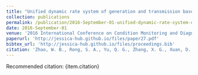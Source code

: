 ```yaml
---
title: "Unified dynamic rate system of generation and transmission based on technology of condition monitoring for overhead transmission line"
collection: publications
permalink: /publication/2016-September-01-unified-dynamic-rate-system-of-generation-and-transmission-based-on-technology-of-condition-monitoring-for-overhead-transmission-line
date: 2016-September-01
venue: '2016 International Conference on Condition Monitoring and Diagnosis (CMD)'
paperurl: 'http://jessica-hub.github.io/files/paper27.pdf'
bibtex_url: 'http://jessica-hub.github.io/files/proceedings.bib'
citation: 'Zhao, W. B., Rong, S. A., Yu, Q. G., Zhang, X. G., Xuan, D. H., Sun, W. Z, Cao, L.. &quot;Unified dynamic rate system of generation and transmission based on technology of condition monitoring for overhead transmission line.&quot; <i>2016 International Conference on Condition Monitoring and Diagnosis (CMD)</i>, pp. 172–175, 2016.'
---
```


Recommended citation: {item.citation}
